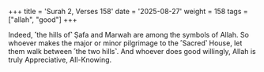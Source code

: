 +++
title = 'Surah 2, Verses 158'
date = '2025-08-27'
weight = 158
tags = ["allah", "good"]
+++

Indeed, ˹the hills of˺ Ṣafa and Marwah are among the symbols of Allah. So whoever makes the major or minor pilgrimage to the ˹Sacred˺ House, let them walk between ˹the two hills˺. And whoever does good willingly, Allah is truly Appreciative, All-Knowing.